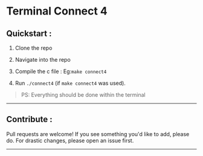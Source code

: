 # __Terminal Connect 4__

## __Quickstart :__

1. Clone the repo

2. Navigate into the repo

3. Compile the c file : Eg:`make connect4`

4. Run `./connect4` (if `make connect4` was used). 

>PS: Everything should be done within the terminal

---
## __Contribute :__
Pull requests are welcome! If you see something you'd like to add, please do. For drastic changes, please open an issue first.

--- 
